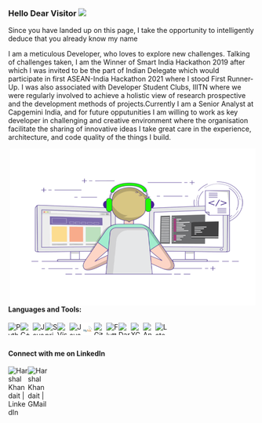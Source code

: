 ### Hello Dear Visitor <img src="https://media.giphy.com/media/hvRJCLFzcasrR4ia7z/giphy.gif" width="25px" />

<!--
**harshalkhandait/harshalkhandait** is a ✨ _special_ ✨ repository because its `README.md` (this file) appears on your GitHub profile.

Here are some ideas to get you started:

- 🔭 I’m currently working on ...
- 🌱 I’m currently learning ...
- 👯 I’m looking to collaborate on ...
- 🤔 I’m looking for help with ...
- 💬 Ask me about ...
- 📫 How to reach me: ...
- 😄 Pronouns: ...
- ⚡ Fun fact: ...
-->


Since you have landed up on this page, I take the opportunity to intelligently deduce that you already know my name

I am a meticulous Developer, who loves to explore new challenges.
Talking of challenges taken, I am the Winner of Smart India Hackathon 2019 after which I was invited to be the part of Indian Delegate which would participate in 
first ASEAN-India Hackathon 2021 where I stood First Runner-Up. 
I was also associated with Developer Student Clubs, IIITN where we were regularly involved to achieve a holistic view of research prospective 
and the development methods of projects.Currently I am a Senior Analyst at Capgemini India, and for future opputunities I am willing to work as key developer
in challenging and creative environment where the organisation facilitate the sharing of innovative ideas
I take great care in the experience, architecture, and code quality of the things I build.

<img align="right" alt="GIF" src="https://github.com/kunalyelne/kunalyelne/blob/main/coding.gif?raw=true" width="500" height="320" />

<h4> Languages and Tools: </h4>

<img align="left" width="25px" height="25px" alt="Python" src="https://img.icons8.com/color/48/000000/python--v1.png"/>
<img align="left" width="25px" height="25px" alt="C++" src="https://img.icons8.com/color/48/000000/c-plus-plus-logo.png"/>
<img align="left" width="25px" height="25px" alt="Java" src="https://img.icons8.com/color/48/000000/java-coffee-cup-logo--v1.png" />
<img align="left" width="25px" height="25px" alt="Spring Boot" src="https://dz2cdn1.dzone.com/storage/temp/12434118-spring-boot-logo.png"/>
<img align="left" width="25px" height="25px" alt="Visual Studio Code" src="https://img.icons8.com/color/48/000000/visual-studio-code-2019.png" />
<img align="left" width="25px" height="25px" alt="JavaScript" src="https://img.icons8.com/color/48/000000/javascript--v1.png" />
<img align="left" width="25px" height="25px" alt="MySQL" src="https://raw.githubusercontent.com/github/explore/80688e429a7d4ef2fca1e82350fe8e3517d3494d/topics/mysql/mysql.png" />
<img align="left" width="25px" height="25px" alt="Git" src="https://img.icons8.com/color/48/000000/git.png" />
<img align="left" width="25px" height="25px" alt="Flutter" src="https://img.icons8.com/windows/32/000000/flutter.png"/>
<img align="left" width="25px" height="25px" alt="Dart" src="https://img.icons8.com/color/48/000000/dart.png"/>
<img align="left" width="25px" height="25px" alt="XCode" src="https://img.icons8.com/color/48/000000/xcode.png"/>
<img align="left" width="25px" height="25px" alt="Android Studio" src="https://img.icons8.com/fluency/48/000000/android-studio--v2.png"/>
<img align="left" width="25px" height="25px" alt="Latex" src="https://img.icons8.com/fluency/48/000000/texshop.png"/>

<br />
<br />

<h4> Connect with me on LinkedIn </h4>
<a href="https://www.linkedin.com/in/harshal-khandait/">
  <img align="left" alt="Harshal Khandait | LinkedIn" width="40px" src="https://img.icons8.com/fluency/48/000000/linkedin.png" />
</a>
<a mailto:harshalkhandait799@gmail.com>
  <img align="left" alt="Harshal Khandait | GMail" width="40px" src="https://img.icons8.com/color/48/000000/gmail-new.png" />
</a>

